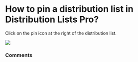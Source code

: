 # How to pin a distribution list in Distribution Lists Pro?

<p class="no-margin">Click on the pin icon at the right of the distribution list.</p>
<p class="no-margin"></p>
<div class="intercom-container"><img src="https://teams-pro.intercom-attachments-1.com/i/o/664845132/195dd0cb60ec19ea34db9b89/how_to_pin_a_distribution_list_in_distribution_lists_pro.png"></div>

### Comments

<Commentaire />